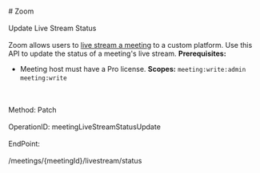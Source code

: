 <br>#     Zoom</br>
<br>Update Live Stream Status</br>
<br>Zoom allows users to [live stream a meeting](https://support.zoom.us/hc/en-us/articles/115001777826-Live-Streaming-Meetings-or-Webinars-Using-a-Custom-Service) to a custom platform. Use this API to update the status of a meeting's live stream.
**Prerequisites:**
* Meeting host must have a Pro license.
**Scopes:** `meeting:write:admin` `meeting:write`  

</br>
<br>Method: Patch</br>
<br>OperationID: meetingLiveStreamStatusUpdate</br>
<br>EndPoint:</br>
<br>/meetings/{meetingId}/livestream/status</br>
